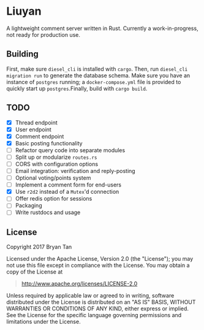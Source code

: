 # Liuyan

A lightweight comment server written in Rust. Currently a work-in-progress, not
ready for production use.

## Building

First, make sure `diesel_cli` is installed with `cargo`. Then, run `diesel_cli
migration run` to generate the database schema. Make sure you have an instance
of `postgres` running; a `docker-compose.yml` file is provided to quickly start
up `postgres`.Finally, build with `cargo build`.

## TODO

- [x] Thread endpoint
- [x] User endpoint
- [x] Comment endpoint
- [x] Basic posting functionality
- [ ] Refactor query code into separate modules
- [ ] Split up or modularize `routes.rs`
- [ ] CORS with configuration options
- [ ] Email integration: verification and reply-posting
- [ ] Optional voting/points system
- [ ] Implement a comment form for end-users
- [x] Use `r2d2` instead of a `Mutex`'d connection
- [ ] Offer redis option for sessions
- [ ] Packaging
- [ ] Write rustdocs and usage

## License
Copyright 2017 Bryan Tan

Licensed under the Apache License, Version 2.0 (the "License"); you may not use
this file except in compliance with the License. You may obtain a copy of the
License at

> http://www.apache.org/licenses/LICENSE-2.0

Unless required by applicable law or agreed to in writing, software distributed
under the License is distributed on an "AS IS" BASIS, WITHOUT WARRANTIES OR
CONDITIONS OF ANY KIND, either express or implied. See the License for the
specific language governing permissions and limitations under the License.
